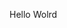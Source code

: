 Hello Wolrd






















































































































































































































































































































































































































































































































































































































































































































































































































































































































































































































































































































































































































































































































































































































































































































































































































































































































































































































































































































































































































































































































































































































































































































































































































































































































































































































































































































































































































































































































































































































































































































































































































































































































































































































































































































































































































































































































































































































































































































































































































































































































































































































































































































































































































































































































































































































































































































































































































































































































